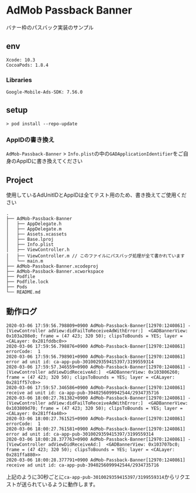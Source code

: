 # AdMob Passback Banner

バナー枠のパスバック実装のサンプル

## env

```
Xcode: 10.3
CocoaPods: 1.8.4
```

### Libraries

```
Google-Mobile-Ads-SDK: 7.56.0
```

## setup

```
> pod install --repo-update
```

### AppIDの書き換え

`AdMob-Passback-Banner` > `Info.plist`の中の`GADApplicationIdentifier`をご自身のAppIDに書き換えてください

## Project

使用しているAdUnitIDとAppIDは全てテスト用のため、書き換えてご使用ください

```
.
├── AdMob-Passback-Banner
│   ├── AppDelegate.h
│   ├── AppDelegate.m
│   ├── Assets.xcassets
│   ├── Base.lproj
│   ├── Info.plist
│   ├── ViewController.h
│   ├── ViewController.m // このファイルにパスバッグ処理が全て書かれています
│   └── main.m
├── AdMob-Passback-Banner.xcodeproj
├── AdMob-Passback-Banner.xcworkspace
├── Podfile
├── Podfile.lock
├── Pods
└── README.md
```

## 動作ログ

```
2020-03-06 17:59:56.798809+0900 AdMob-Passback-Banner[12970:1240861] -[ViewController adView:didFailToReceiveAdWithError:]  <GADBannerView: 0x103a208e0; frame = (47 423; 320 50); clipsToBounds = YES; layer = <CALayer: 0x281fddbc0>>
2020-03-06 17:59:56.798876+0900 AdMob-Passback-Banner[12970:1240861] errorCode:  1
2020-03-06 17:59:56.798901+0900 AdMob-Passback-Banner[12970:1240861] error ad unit id: ca-app-pub-3010029359415397/3199559314
2020-03-06 17:59:57.346559+0900 AdMob-Passback-Banner[12970:1240861] -[ViewController adViewDidReceiveAd:]  <GADBannerView: 0x103806260; frame = (47 423; 320 50); clipsToBounds = YES; layer = <CALayer: 0x281ff57c0>>
2020-03-06 17:59:57.346586+0900 AdMob-Passback-Banner[12970:1240861] receive ad unit id: ca-app-pub-3940256099942544/2934735716
2020-03-06 18:00:27.761382+0900 AdMob-Passback-Banner[12970:1240861] -[ViewController adView:didFailToReceiveAdWithError:]  <GADBannerView: 0x103809d70; frame = (47 423; 320 50); clipsToBounds = YES; layer = <CALayer: 0x281ff4a40>>
2020-03-06 18:00:27.761525+0900 AdMob-Passback-Banner[12970:1240861] errorCode:  1
2020-03-06 18:00:27.761581+0900 AdMob-Passback-Banner[12970:1240861] error ad unit id: ca-app-pub-3010029359415397/3199559314
2020-03-06 18:00:28.377763+0900 AdMob-Passback-Banner[12970:1240861] -[ViewController adViewDidReceiveAd:]  <GADBannerView: 0x103707bc0; frame = (47 423; 320 50); clipsToBounds = YES; layer = <CALayer: 0x281ffa880>>
2020-03-06 18:00:28.377791+0900 AdMob-Passback-Banner[12970:1240861] receive ad unit id: ca-app-pub-3940256099942544/2934735716
```

上記のように30秒ごとに`ca-app-pub-3010029359415397/3199559314`からリクエストが送られているように動作します。
